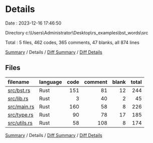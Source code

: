 # Details

Date : 2023-12-16 17:46:50

Directory c:\\Users\\Administrator\\Desktop\\rs_examples\\bst_words\\src

Total : 5 files,  462 codes, 365 comments, 47 blanks, all 874 lines

[Summary](results.md) / Details / [Diff Summary](diff.md) / [Diff Details](diff-details.md)

## Files
| filename | language | code | comment | blank | total |
| :--- | :--- | ---: | ---: | ---: | ---: |
| [src/bst.rs](/src/bst.rs) | Rust | 151 | 81 | 12 | 244 |
| [src/lib.rs](/src/lib.rs) | Rust | 3 | 40 | 2 | 45 |
| [src/main.rs](/src/main.rs) | Rust | 160 | 58 | 8 | 226 |
| [src/type.rs](/src/type.rs) | Rust | 90 | 78 | 17 | 185 |
| [src/utils.rs](/src/utils.rs) | Rust | 58 | 108 | 8 | 174 |

[Summary](results.md) / Details / [Diff Summary](diff.md) / [Diff Details](diff-details.md)